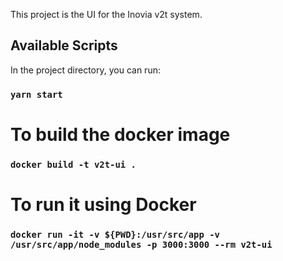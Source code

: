 This project is the UI for the Inovia v2t system.

## Available Scripts

In the project directory, you can run:

### `yarn start`

# To build the docker image
### `docker build -t v2t-ui .`

# To run it using Docker


### `docker run -it -v ${PWD}:/usr/src/app -v /usr/src/app/node_modules -p 3000:3000 --rm v2t-ui`